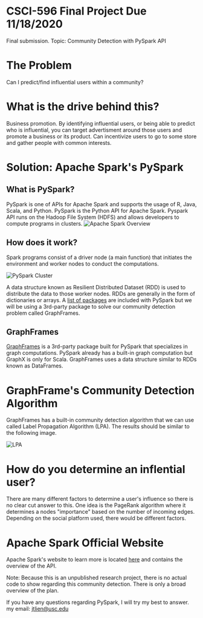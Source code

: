 # CSCI-596 Final Project Due 11/18/2020
Final submission. Topic: Community Detection with PySpark API 

# The Problem
Can I predict/find influential users within a community? 

# What is the drive behind this?
Business promotion. By identifying influential users, or being able to predict who is influential, you can target advertisment around those users and promote a business or its product. Can incentivize users to go to some store and gather people with common interests.

# Solution: Apache Spark's PySpark
## What is PySpark?
PySpark is one of APIs for Apache Spark and supports the usage of R, Java, Scala, and Python. PySpark is the Python API for Apache Spark. Pyspark API runs on the Hadoop File System (HDFS) and allows developers to compute programs in clusters. 
![Apache Spark Overview](https://d1.awsstatic.com/Data%20Lake/what-is-apache-spark.b3a3099296936df595d9a7d3610f1a77ff0749df.PNG)

## How does it work?
Spark programs consist of a driver node (a main function) that initiates the environment and worker nodes to conduct the computations.

![PySpark Cluster](https://spark.apache.org/docs/latest/img/cluster-overview.png)

A data structure known as Resilient Distributed Dataset (RDD) is used to distribute the data to those worker nodes. RDDs are generally in the form of dictionaries or arrays. 
A [list of packages](https://spark.apache.org/docs/latest/api/python/index.html) are included with PySpark but we will be using a 3rd-party package to solve our community detection problem called GraphFrames. 

## GraphFrames
[GraphFrames](https://graphframes.github.io/graphframes/docs/_site/index.html) is a 3rd-party package built for PySpark that specializes in graph computations. PySpark already has a built-in graph computation but GraphX is only for Scala. GraphFrames uses a data structure similar to RDDs known as DataFrames. 

# GraphFrame's Community Detection Algorithm
GraphFrames has a built-in community detection algorithm that we can use called Label Propagation Algorithm (LPA). The results should be similar to the following image.

![LPA](https://github.com/johnsonlien/CSCI-596/blob/main/lpa.png?raw=true)

# How do you determine an inflential user?
There are many different factors to determine a user's influence so there is no clear cut answer to this. One idea is the PageRank algorithm where it determines a nodes "importance" based on the number of incoming edges. Depending on the social platform used, there would be different factors. 

# Apache Spark Official Website
Apache Spark's website to learn more is located [here](https://spark.apache.org/docs/3.0.1/) and contains the overview of the API. 

Note: Because this is an unpublished research project, there is no actual code to show regarding this community detection. There is only a broad overview of the plan.

If you have any questions regarding PySpark, I will try my best to answer.
my email: jtlien@usc.edu

